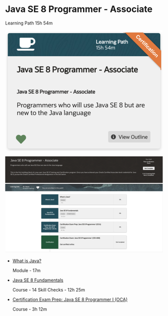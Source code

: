 # Java SE 8 Programmer - Associate

Learning Path 15h 54m

![portada](518-Java-SE-8-Programmer-Associate/images/518-portada.png)

![518-01](518-Java-SE-8-Programmer-Associate/images/518-01.png)
![518-02](518-Java-SE-8-Programmer-Associate/images/518-02.png)



* [What is Java?](518-Java-SE-8-Programmer-Associate/01-What-is-Java.md)

   Module - 17m

* [Java SE 8 Fundamentals](518-Java-SE-8-Programmer-Associate/02-Java-SE-8-Fundamentals.md)

   Course - 14 Skill Checks - 12h 25m

* [Certification Exam Prep: Java SE 8 Programmer I (OCA)](518-Java-SE-8-Programmer-Associate/03-Java-SE-8-Programmer-I.md)

   Course - 3h 12m

